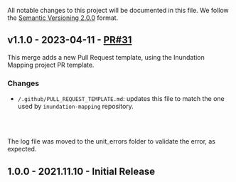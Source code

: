All notable changes to this project will be documented in this file.
We follow the [Semantic Versioning 2.0.0](http://semver.org/) format.



## v1.1.0 - 2023-04-11 - [PR#31](https://github.com/NOAA-OWP/ras2fim/pull/31)

This merge adds a new Pull Request template, using the Inundation Mapping project PR template.

### Changes
- `/.github/PULL_REQUEST_TEMPLATE.md`: updates this file to match the one used by `inundation-mapping` repository.

<br/><br/>

The log file was moved to the unit_errors folder to validate the error, as expected.
## 1.0.0 - 2021.11.10 - Initial Release
